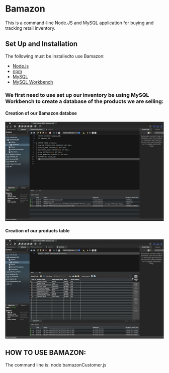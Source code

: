 # Bamazon
This is a command-line Node.JS and MySQL application for buying and tracking retail inventory.

## Set Up and Installation
The following must be installedto use Bamazon:

- [Node.js](https://nodejs.org/en/)
- [npm](https://www.npmjs.com/get-npm)
- [MySQL](https://www.mysql.com/)
- [MySQL Workbench](https://www.mysql.com/products/workbench/)

### We first need to use set up our inventory be using MySQL Workbench to create a database of the products we are selling:
#### Creation of our Bamazon databse
![Screenshot of database creation](bamazonDB.png)
#### Creation of our products table
![Screenshot of table creation](inventory.png)


## HOW TO USE BAMAZON:
The command line is: node bamazonCustomer.js


